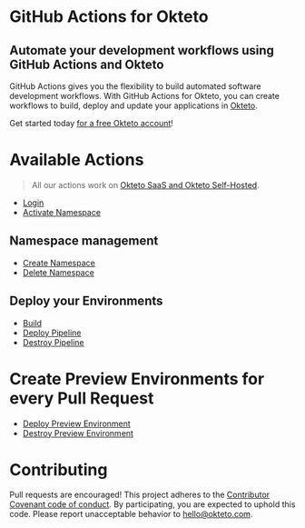# GitHub Actions for Okteto

## Automate your development workflows using GitHub Actions and Okteto

GitHub Actions gives you the flexibility to build automated software development workflows. With GitHub Actions for Okteto, you can create workflows to build, deploy and update your applications in [Okteto](https://okteto.com).

Get started today [for a free Okteto account](https://okteto.com)!

# Available Actions

> All our actions work on [Okteto SaaS and Okteto Self-Hosted](https://www.okteto.com/pricing).

- [Login](https://github.com/okteto/login)
- [Activate Namespace](https://github.com/okteto/namespace)

## Namespace management

- [Create Namespace](https://github.com/okteto/create-namespace)
- [Delete Namespace](https://github.com/okteto/delete-namespace)

## Deploy your Environments

- [Build](https://github.com/okteto/build)
- [Deploy Pipeline](https://github.com/okteto/pipeline)
- [Destroy Pipeline](https://github.com/okteto/destroy-pipeline)

# Create Preview Environments for every Pull Request

- [Deploy Preview Environment](https://github.com/okteto/deploy-preview)
- [Destroy Preview Environment](https://github.com/okteto/destroy-preview)

# Contributing

Pull requests are encouraged! This project adheres to the [Contributor Covenant code of conduct](code-of-conduct.md). By participating, you are expected to uphold this code. Please report unacceptable behavior to hello@okteto.com.
